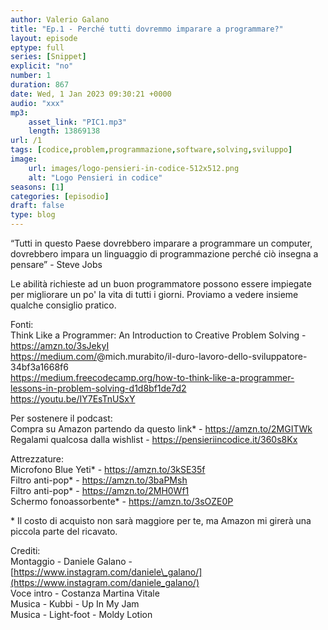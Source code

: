```yaml
---
author: Valerio Galano
title: "Ep.1 - Perché tutti dovremmo imparare a programmare?"
layout: episode
eptype: full
series: [Snippet]
explicit: "no"
number: 1
duration: 867
date: Wed, 1 Jan 2023 09:30:21 +0000
audio: "xxx"
mp3:
    asset_link: "PIC1.mp3"
    length: 13869138
url: /1
tags: [codice,problem,programmazione,software,solving,sviluppo]
image:
    url: images/logo-pensieri-in-codice-512x512.png
    alt: "Logo Pensieri in codice"
seasons: [1]
categories: [episodio]
draft: false
type: blog
---
```

“Tutti in questo Paese dovrebbero imparare a programmare un computer, dovrebbero impara un linguaggio di programmazione perché ciò insegna a pensare” - Steve Jobs  
  
Le abilità richieste ad un buon programmatore possono essere impiegate per migliorare un po' la vita di tutti i giorni. Proviamo a vedere insieme qualche consiglio pratico.  
  
Fonti:  
Think Like a Programmer: An Introduction to Creative Problem Solving - <https://amzn.to/3sJekyI>   
<https://medium.com/>@mich.murabito/il-duro-lavoro-dello-sviluppatore-34bf3a1668f6   
<https://medium.freecodecamp.org/how-to-think-like-a-programmer-lessons-in-problem-solving-d1d8bf1de7d2>   
<https://youtu.be/IY7EsTnUSxY>   
  
Per sostenere il podcast:  
Compra su Amazon partendo da questo link\* - <https://amzn.to/2MGITWk>   
Regalami qualcosa dalla wishlist - <https://pensieriincodice.it/360s8Kx>  
  
Attrezzature:  
Microfono Blue Yeti\* - <https://amzn.to/3kSE35f>   
Filtro anti-pop\* - <https://amzn.to/3baPMsh>   
Filtro anti-pop\* - <https://amzn.to/2MH0Wf1>   
Schermo fonoassorbente\* - <https://amzn.to/3sOZE0P>   
  
\* Il costo di acquisto non sarà maggiore per te, ma Amazon mi girerà una piccola parte del ricavato.   
  
Crediti:  
Montaggio - Daniele Galano - [https://www.instagram.com/daniele\_galano/](https://www.instagram.com/daniele_galano/)   
Voce intro - Costanza Martina Vitale  
Musica - Kubbi - Up In My Jam  
Musica - Light-foot - Moldy Lotion